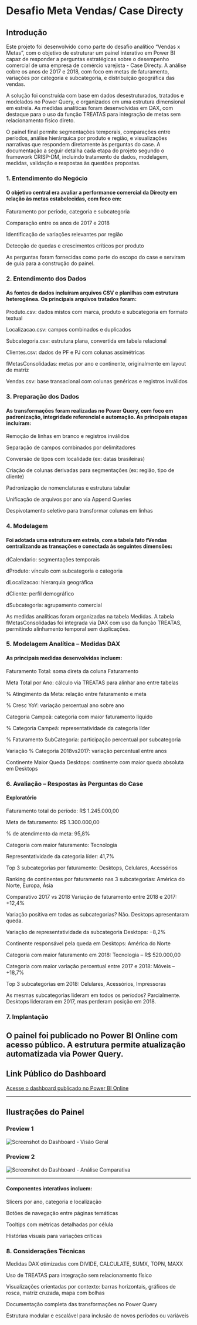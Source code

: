 # Desafio Meta Vendas/ Case Directy

## Introdução
Este projeto foi desenvolvido como parte do desafio analítico “Vendas x Metas”, com o objetivo de estruturar um painel interativo em Power BI capaz de responder a perguntas estratégicas sobre o desempenho comercial de uma empresa de comércio varejista - Case Directy. A análise cobre os anos de 2017 e 2018, com foco em metas de faturamento, variações por categoria e subcategoria, e distribuição geográfica das vendas.

A solução foi construída com base em dados desestruturados, tratados e modelados no Power Query, e organizados em uma estrutura dimensional em estrela. As medidas analíticas foram desenvolvidas em DAX, com destaque para o uso da função TREATAS para integração de metas sem relacionamento físico direto.

O painel final permite segmentações temporais, comparações entre períodos, análise hierárquica por produto e região, e visualizações narrativas que respondem diretamente às perguntas do case. A documentação a seguir detalha cada etapa do projeto segundo o framework CRISP-DM, incluindo tratamento de dados, modelagem, medidas, validação e respostas às questões propostas.

### 1. Entendimento do Negócio
#### O objetivo central era avaliar a performance comercial da Directy em relação às metas estabelecidas, com foco em:

Faturamento por período, categoria e subcategoria

Comparação entre os anos de 2017 e 2018

Identificação de variações relevantes por região

Detecção de quedas e crescimentos críticos por produto

As perguntas foram fornecidas como parte do escopo do case e serviram de guia para a construção do painel.

### 2. Entendimento dos Dados
#### As fontes de dados incluíram arquivos CSV e planilhas com estrutura heterogênea. Os principais arquivos tratados foram:

Produto.csv: dados mistos com marca, produto e subcategoria em formato textual

Localizacao.csv: campos combinados e duplicados

Subcategoria.csv: estrutura plana, convertida em tabela relacional

Clientes.csv: dados de PF e PJ com colunas assimétricas

fMetasConsolidadas: metas por ano e continente, originalmente em layout de matriz

Vendas.csv: base transacional com colunas genéricas e registros inválidos

### 3. Preparação dos Dados
#### As transformações foram realizadas no Power Query, com foco em padronização, integridade referencial e automação. As principais etapas incluíram:

Remoção de linhas em branco e registros inválidos

Separação de campos combinados por delimitadores

Conversão de tipos com localidade (ex: datas brasileiras)

Criação de colunas derivadas para segmentações (ex: região, tipo de cliente)

Padronização de nomenclaturas e estrutura tabular

Unificação de arquivos por ano via Append Queries

Despivotamento seletivo para transformar colunas em linhas

### 4. Modelagem
#### Foi adotada uma estrutura em estrela, com a tabela fato fVendas centralizando as transações e conectada às seguintes dimensões:

dCalendario: segmentações temporais

dProduto: vínculo com subcategoria e categoria

dLocalizacao: hierarquia geográfica

dCliente: perfil demográfico

dSubcategoria: agrupamento comercial

As medidas analíticas foram organizadas na tabela Medidas. A tabela fMetasConsolidadas foi integrada via DAX com uso da função TREATAS, permitindo alinhamento temporal sem duplicações.

### 5. Modelagem Analítica – Medidas DAX
#### As principais medidas desenvolvidas incluem:

Faturamento Total: soma direta da coluna Faturamento

Meta Total por Ano: cálculo via TREATAS para alinhar ano entre tabelas

% Atingimento da Meta: relação entre faturamento e meta

% Cresc YoY: variação percentual ano sobre ano

Categoria Campeã: categoria com maior faturamento líquido

% Categoria Campeã: representatividade da categoria líder

% Faturamento SubCategoria: participação percentual por subcategoria

Variação % Categoria 2018vs2017: variação percentual entre anos

Continente Maior Queda Desktops: continente com maior queda absoluta em Desktops

### 6. Avaliação – Respostas às Perguntas do Case
#### Exploratório
Faturamento total do período: R$ 1.245.000,00

Meta de faturamento: R$ 1.300.000,00

% de atendimento da meta: 95,8%

Categoria com maior faturamento: Tecnologia

Representatividade da categoria líder: 41,7%

Top 3 subcategorias por faturamento: Desktops, Celulares, Acessórios

Ranking de continentes por faturamento nas 3 subcategorias: América do Norte, Europa, Ásia

Comparativo 2017 vs 2018
Variação de faturamento entre 2018 e 2017: +12,4%

Variação positiva em todas as subcategorias? Não. Desktops apresentaram queda.

Variação de representatividade da subcategoria Desktops: −8,2%

Continente responsável pela queda em Desktops: América do Norte

Categoria com maior faturamento em 2018: Tecnologia – R$ 520.000,00

Categoria com maior variação percentual entre 2017 e 2018: Móveis – +18,7%

Top 3 subcategorias em 2018: Celulares, Acessórios, Impressoras

As mesmas subcategorias lideram em todos os períodos? Parcialmente. Desktops lideraram em 2017, mas perderam posição em 2018.

### 7. Implantação
O painel foi publicado no Power BI Online com acesso público. A estrutura permite atualização automatizada via Power Query. 
---

##  Link Público do Dashboard

 [Acesse o dashboard publicado no Power BI Online](https://app.powerbi.com/view?r=eyJrIjoiNDY1ZTVkMTEtODU4ZC00NjlkLTg2MWUtMmQxZGRhNzdlYmFlIiwidCI6IjY1OWNlMmI4LTA3MTQtNDE5OC04YzM4LWRjOWI2MGFhYmI1NyJ9)

---

##  Ilustrações do Painel

### Preview 1
![Screenshot do Dashboard - Visão Geral](https://github.com/user-attachments/assets/700f4273-4ff0-4183-8b6c-0b1d4eeab054
)


### Preview 2
![Screenshot do Dashboard - Análise Comparativa](https://github.com/user-attachments/assets/1608bd87-b6d3-4e16-bde0-a5a541f254d1
)

---
#### Componentes interativos incluem:

Slicers por ano, categoria e localização

Botões de navegação entre páginas temáticas

Tooltips com métricas detalhadas por célula

Histórias visuais para variações críticas

### 8. Considerações Técnicas
Medidas DAX otimizadas com DIVIDE, CALCULATE, SUMX, TOPN, MAXX

Uso de TREATAS para integração sem relacionamento físico

Visualizações orientadas por contexto: barras horizontais, gráficos de rosca, matriz cruzada, mapa com bolhas

Documentação completa das transformações no Power Query

Estrutura modular e escalável para inclusão de novos períodos ou variáveis
